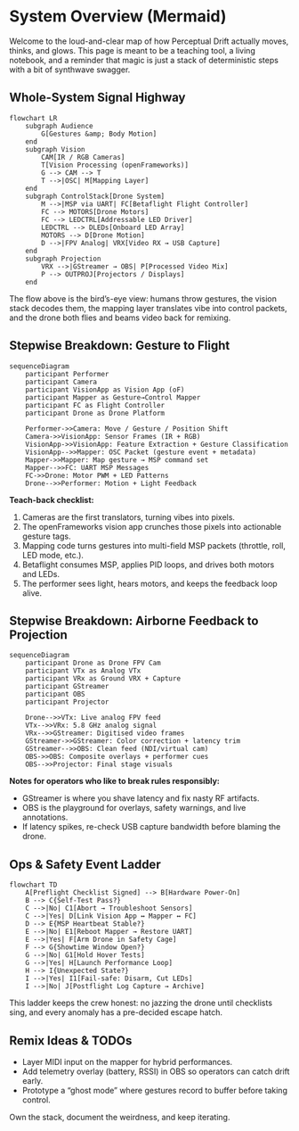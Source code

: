 # System Overview (Mermaid)

Welcome to the loud-and-clear map of how Perceptual Drift actually moves, thinks, and glows. This page is meant to be a teaching tool, a living notebook, and a reminder that magic is just a stack of deterministic steps with a bit of synthwave swagger.

## Whole-System Signal Highway

```mermaid
flowchart LR
    subgraph Audience
        G[Gestures &amp; Body Motion]
    end
    subgraph Vision
        CAM[IR / RGB Cameras]
        T[Vision Processing (openFrameworks)]
        G --> CAM --> T
        T -->|OSC| M[Mapping Layer]
    end
    subgraph ControlStack[Drone System]
        M -->|MSP via UART| FC[Betaflight Flight Controller]
        FC --> MOTORS[Drone Motors]
        FC --> LEDCTRL[Addressable LED Driver]
        LEDCTRL --> DLEDs[Onboard LED Array]
        MOTORS --> D[Drone Motion]
        D -->|FPV Analog| VRX[Video RX → USB Capture]
    end
    subgraph Projection
        VRX -->|GStreamer → OBS| P[Processed Video Mix]
        P --> OUTPROJ[Projectors / Displays]
    end
```

The flow above is the bird’s-eye view: humans throw gestures, the vision stack decodes them, the mapping layer translates vibe into control packets, and the drone both flies and beams video back for remixing.

## Stepwise Breakdown: Gesture to Flight

```mermaid
sequenceDiagram
    participant Performer
    participant Camera
    participant VisionApp as Vision App (oF)
    participant Mapper as Gesture→Control Mapper
    participant FC as Flight Controller
    participant Drone as Drone Platform

    Performer->>Camera: Move / Gesture / Position Shift
    Camera->>VisionApp: Sensor Frames (IR + RGB)
    VisionApp->>VisionApp: Feature Extraction + Gesture Classification
    VisionApp-->>Mapper: OSC Packet (gesture event + metadata)
    Mapper->>Mapper: Map gesture → MSP command set
    Mapper-->>FC: UART MSP Messages
    FC->>Drone: Motor PWM + LED Patterns
    Drone-->>Performer: Motion + Light Feedback
```

**Teach-back checklist:**

1. Cameras are the first translators, turning vibes into pixels.
2. The openFrameworks vision app crunches those pixels into actionable gesture tags.
3. Mapping code turns gestures into multi-field MSP packets (throttle, roll, LED mode, etc.).
4. Betaflight consumes MSP, applies PID loops, and drives both motors and LEDs.
5. The performer sees light, hears motors, and keeps the feedback loop alive.

## Stepwise Breakdown: Airborne Feedback to Projection

```mermaid
sequenceDiagram
    participant Drone as Drone FPV Cam
    participant VTx as Analog VTx
    participant VRx as Ground VRX + Capture
    participant GStreamer
    participant OBS
    participant Projector

    Drone-->>VTx: Live analog FPV feed
    VTx-->>VRx: 5.8 GHz analog signal
    VRx-->>GStreamer: Digitised video frames
    GStreamer->>GStreamer: Color correction + latency trim
    GStreamer-->>OBS: Clean feed (NDI/virtual cam)
    OBS->>OBS: Composite overlays + performer cues
    OBS-->>Projector: Final stage visuals
```

**Notes for operators who like to break rules responsibly:**

* GStreamer is where you shave latency and fix nasty RF artifacts.
* OBS is the playground for overlays, safety warnings, and live annotations.
* If latency spikes, re-check USB capture bandwidth before blaming the drone.

## Ops & Safety Event Ladder

```mermaid
flowchart TD
    A[Preflight Checklist Signed] --> B[Hardware Power-On]
    B --> C{Self-Test Pass?}
    C -->|No| C1[Abort → Troubleshoot Sensors]
    C -->|Yes| D[Link Vision App ↔ Mapper ↔ FC]
    D --> E{MSP Heartbeat Stable?}
    E -->|No| E1[Reboot Mapper → Restore UART]
    E -->|Yes| F[Arm Drone in Safety Cage]
    F --> G{Showtime Window Open?}
    G -->|No| G1[Hold Hover Tests]
    G -->|Yes| H[Launch Performance Loop]
    H --> I{Unexpected State?}
    I -->|Yes| I1[Fail-safe: Disarm, Cut LEDs]
    I -->|No| J[Postflight Log Capture → Archive]
```

This ladder keeps the crew honest: no jazzing the drone until checklists sing, and every anomaly has a pre-decided escape hatch.

## Remix Ideas & TODOs

* Layer MIDI input on the mapper for hybrid performances.
* Add telemetry overlay (battery, RSSI) in OBS so operators can catch drift early.
* Prototype a “ghost mode” where gestures record to buffer before taking control.

Own the stack, document the weirdness, and keep iterating.

